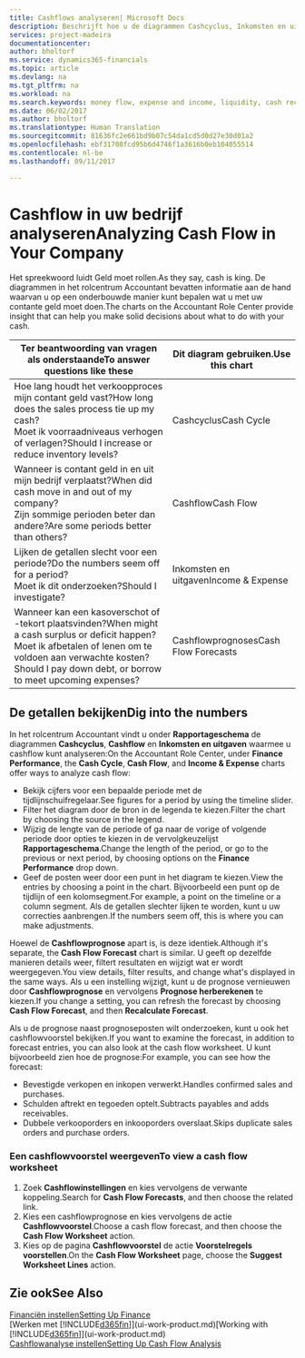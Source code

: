 ```yaml
---
title: Cashflows analyseren| Microsoft Docs
description: Beschrijft hoe u de diagrammen Cashcyclus, Inkomsten en uitgaven, Cashflow, en Cashflowprognose gebruikt om verleden en toekomstige stroom van geld in en uit uw bedrijf te analyseren.
services: project-madeira
documentationcenter: 
author: bholtorf
ms.service: dynamics365-financials
ms.topic: article
ms.devlang: na
ms.tgt_pltfrm: na
ms.workload: na
ms.search.keywords: money flow, expense and income, liquidity, cash receipts minus cash payments, Cartera
ms.date: 06/02/2017
ms.author: bholtorf
ms.translationtype: Human Translation
ms.sourcegitcommit: 81636fc2e661bd9b07c54da1cd5d0d27e30d01a2
ms.openlocfilehash: ebf31708fcd95b6d4746f1a3616b0eb104055514
ms.contentlocale: nl-be
ms.lasthandoff: 09/11/2017

---
```

# <a name="analyzing-cash-flow-in-your-company"></a><span data-ttu-id="a002d-103">Cashflow in uw bedrijf analyseren</span><span class="sxs-lookup"><span data-stu-id="a002d-103">Analyzing Cash Flow in Your Company</span></span>
<span data-ttu-id="a002d-104">Het spreekwoord luidt Geld moet rollen.</span><span class="sxs-lookup"><span data-stu-id="a002d-104">As they say, cash is king.</span></span> <span data-ttu-id="a002d-105">De diagrammen in het rolcentrum Accountant bevatten informatie aan de hand waarvan u op een onderbouwde manier kunt bepalen wat u met uw contante geld moet doen.</span><span class="sxs-lookup"><span data-stu-id="a002d-105">The charts on the Accountant Role Center provide insight that can help you make solid decisions about what to do with your cash.</span></span>  

| <span data-ttu-id="a002d-106">Ter beantwoording van vragen als onderstaande</span><span class="sxs-lookup"><span data-stu-id="a002d-106">To answer questions like these</span></span> | <span data-ttu-id="a002d-107">Dit diagram gebruiken.</span><span class="sxs-lookup"><span data-stu-id="a002d-107">Use this chart</span></span> |
| --- | --- |
| <span data-ttu-id="a002d-108">Hoe lang houdt het verkoopproces mijn contant geld vast?</span><span class="sxs-lookup"><span data-stu-id="a002d-108">How long does the sales process tie up my cash?</span></span></br> <span data-ttu-id="a002d-109">Moet ik voorraadniveaus verhogen of verlagen?</span><span class="sxs-lookup"><span data-stu-id="a002d-109">Should I increase or reduce inventory levels?</span></span> |<span data-ttu-id="a002d-110">Cashcyclus</span><span class="sxs-lookup"><span data-stu-id="a002d-110">Cash Cycle</span></span> |
| <span data-ttu-id="a002d-111">Wanneer is contant geld in en uit mijn bedrijf verplaatst?</span><span class="sxs-lookup"><span data-stu-id="a002d-111">When did cash move in and out of my company?</span></span></br> <span data-ttu-id="a002d-112">Zijn sommige perioden beter dan andere?</span><span class="sxs-lookup"><span data-stu-id="a002d-112">Are some periods better than others?</span></span> |<span data-ttu-id="a002d-113">Cashflow</span><span class="sxs-lookup"><span data-stu-id="a002d-113">Cash Flow</span></span> |
| <span data-ttu-id="a002d-114">Lijken de getallen slecht voor een periode?</span><span class="sxs-lookup"><span data-stu-id="a002d-114">Do the numbers seem off for a period?</span></span></br> <span data-ttu-id="a002d-115">Moet ik dit onderzoeken?</span><span class="sxs-lookup"><span data-stu-id="a002d-115">Should I investigate?</span></span> |<span data-ttu-id="a002d-116">Inkomsten en uitgaven</span><span class="sxs-lookup"><span data-stu-id="a002d-116">Income & Expense</span></span> |
| <span data-ttu-id="a002d-117">Wanneer kan een kasoverschot of -tekort plaatsvinden?</span><span class="sxs-lookup"><span data-stu-id="a002d-117">When might a cash surplus or deficit happen?</span></span></br> <span data-ttu-id="a002d-118">Moet ik afbetalen of lenen om te voldoen aan verwachte kosten?</span><span class="sxs-lookup"><span data-stu-id="a002d-118">Should I pay down debt, or borrow to meet upcoming expenses?</span></span> |<span data-ttu-id="a002d-119">Cashflowprognoses</span><span class="sxs-lookup"><span data-stu-id="a002d-119">Cash Flow Forecasts</span></span> |

## <a name="dig-into-the-numbers"></a><span data-ttu-id="a002d-120">De getallen bekijken</span><span class="sxs-lookup"><span data-stu-id="a002d-120">Dig into the numbers</span></span>
<span data-ttu-id="a002d-121">In het rolcentrum Accountant vindt u onder **Rapportageschema** de diagrammen **Cashcyclus**, **Cashflow** en **Inkomsten en uitgaven** waarmee u cashflow kunt analyseren:</span><span class="sxs-lookup"><span data-stu-id="a002d-121">On the Accountant Role Center, under **Finance Performance**, the **Cash Cycle**, **Cash Flow**, and **Income & Expense** charts offer ways to analyze cash flow:</span></span>  

* <span data-ttu-id="a002d-122">Bekijk cijfers voor een bepaalde periode met de tijdlijnschuifregelaar.</span><span class="sxs-lookup"><span data-stu-id="a002d-122">See figures for a period by using the timeline slider.</span></span>  
* <span data-ttu-id="a002d-123">Filter het diagram door de bron in de legenda te kiezen.</span><span class="sxs-lookup"><span data-stu-id="a002d-123">Filter the chart by choosing the source in the legend.</span></span>  
* <span data-ttu-id="a002d-124">Wijzig de lengte van de periode of ga naar de vorige of volgende periode door opties te kiezen in de vervolgkeuzelijst **Rapportageschema**.</span><span class="sxs-lookup"><span data-stu-id="a002d-124">Change the length of the period, or go to the previous or next period, by choosing options on the **Finance Performance** drop down.</span></span>  
* <span data-ttu-id="a002d-125">Geef de posten weer door een punt in het diagram te kiezen.</span><span class="sxs-lookup"><span data-stu-id="a002d-125">View the entries by choosing a point in the chart.</span></span> <span data-ttu-id="a002d-126">Bijvoorbeeld een punt op de tijdlijn of een kolomsegment.</span><span class="sxs-lookup"><span data-stu-id="a002d-126">For example, a point on the timeline or a column segment.</span></span> <span data-ttu-id="a002d-127">Als de getallen slechter lijken te worden, kunt u uw correcties aanbrengen.</span><span class="sxs-lookup"><span data-stu-id="a002d-127">If the numbers seem off, this is where you can make adjustments.</span></span>  

<span data-ttu-id="a002d-128">Hoewel de **Cashflowprognose** apart is, is deze identiek.</span><span class="sxs-lookup"><span data-stu-id="a002d-128">Although it's separate, the **Cash Flow Forecast** chart is similar.</span></span> <span data-ttu-id="a002d-129">U geeft op dezelfde manieren details weer, filtert resultaten en wijzigt wat er wordt weergegeven.</span><span class="sxs-lookup"><span data-stu-id="a002d-129">You view details, filter results, and change what's displayed in the same ways.</span></span> <span data-ttu-id="a002d-130">Als u een instelling wijzigt, kunt u de prognose vernieuwen door **Cashflowprognose** en vervolgens **Prognose herberekenen** te kiezen.</span><span class="sxs-lookup"><span data-stu-id="a002d-130">If you change a setting, you can refresh the forecast by choosing **Cash Flow Forecast**, and then **Recalculate Forecast**.</span></span>

<span data-ttu-id="a002d-131">Als u de prognose naast prognoseposten wilt onderzoeken, kunt u ook het cashflowvoorstel bekijken.</span><span class="sxs-lookup"><span data-stu-id="a002d-131">If you want to examine the forecast, in addition to forecast entries, you can also look at the cash flow worksheet.</span></span> <span data-ttu-id="a002d-132">U kunt bijvoorbeeld zien hoe de prognose:</span><span class="sxs-lookup"><span data-stu-id="a002d-132">For example, you can see how the forecast:</span></span>

* <span data-ttu-id="a002d-133">Bevestigde verkopen en inkopen verwerkt.</span><span class="sxs-lookup"><span data-stu-id="a002d-133">Handles confirmed sales and purchases.</span></span>  
* <span data-ttu-id="a002d-134">Schulden aftrekt en tegoeden optelt.</span><span class="sxs-lookup"><span data-stu-id="a002d-134">Subtracts payables and adds receivables.</span></span>  
* <span data-ttu-id="a002d-135">Dubbele verkooporders en inkooporders overslaat.</span><span class="sxs-lookup"><span data-stu-id="a002d-135">Skips duplicate sales orders and purchase orders.</span></span>  

### <a name="to-view-a-cash-flow-worksheet"></a><span data-ttu-id="a002d-136">Een cashflowvoorstel weergeven</span><span class="sxs-lookup"><span data-stu-id="a002d-136">To view a cash flow worksheet</span></span>
1. <span data-ttu-id="a002d-137">Zoek **Cashflowinstellingen** en kies vervolgens de verwante koppeling.</span><span class="sxs-lookup"><span data-stu-id="a002d-137">Search for **Cash Flow Forecasts**, and then choose the related link.</span></span>  
2. <span data-ttu-id="a002d-138">Kies een cashflowprognose en kies vervolgens de actie **Cashflowvoorstel**.</span><span class="sxs-lookup"><span data-stu-id="a002d-138">Choose a cash flow forecast, and then choose the **Cash Flow Worksheet** action.</span></span>  
3. <span data-ttu-id="a002d-139">Kies op de pagina **Cashflowvoorstel** de actie **Voorstelregels voorstellen**.</span><span class="sxs-lookup"><span data-stu-id="a002d-139">On the **Cash Flow Worksheet** page, choose the **Suggest Worksheet Lines** action.</span></span>  

## <a name="see-also"></a><span data-ttu-id="a002d-140">Zie ook</span><span class="sxs-lookup"><span data-stu-id="a002d-140">See Also</span></span>
[<span data-ttu-id="a002d-141">Financiën instellen</span><span class="sxs-lookup"><span data-stu-id="a002d-141">Setting Up Finance</span></span>](finance-setup-finance.md)  
<span data-ttu-id="a002d-142">[Werken met [!INCLUDE[d365fin](includes/d365fin_md.md)]](ui-work-product.md)</span><span class="sxs-lookup"><span data-stu-id="a002d-142">[Working with [!INCLUDE[d365fin](includes/d365fin_md.md)]](ui-work-product.md)</span></span>  
[<span data-ttu-id="a002d-143">Cashflowanalyse instellen</span><span class="sxs-lookup"><span data-stu-id="a002d-143">Setting Up Cash Flow Analysis</span></span>](finance-setup-cash-flow-analyses.md)  

